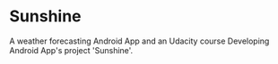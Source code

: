 # Sunshine
A weather forecasting Android App and an Udacity course Developing Android App's project 'Sunshine'.
